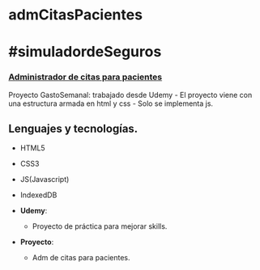 # admCitasPacientes

# #simuladordeSeguros

### [Administrador de citas para pacientes](https://megagringa.github.io/admCitasPacientes/index.html)

Proyecto GastoSemanal: trabajado desde Udemy - El proyecto viene con una estructura armada en html y css - 
         Solo se implementa js. 


## Lenguajes y tecnologías.

- HTML5
- CSS3
- JS(Javascript)
- IndexedDB

- **Udemy**:
    - Proyecto de práctica para mejorar skills.
    
- **Proyecto**:
    - Adm de citas para pacientes.
